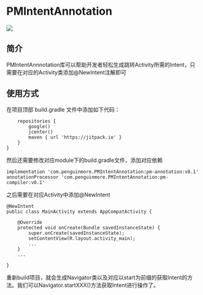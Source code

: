 # PMIntentAnnotation
[![](https://jitpack.io/v/com.penguinmore/PMIntentAnnotation.svg)](https://jitpack.io/#com.penguinmore/PMIntentAnnotation)

## 简介
PMIntentAnnnotation库可以帮助开发者轻松生成跳转Activity所需的Intent，只需要在对应的Activity类添加@NewIntent注解即可
## 使用方式
在项目顶部 build.gradle 文件中添加如下代码：

```allprojects {
    repositories {
        google()
        jcenter()
        maven { url 'https://jitpack.io' }
    }
}
```
然后还需要修改对应module下的build.gradle文件，添加对应依赖
```
implementation 'com.penguinmore.PMIntentAnnotation:pm-annotation:v0.1'
annotationProcessor 'com.penguinmore.PMIntentAnnotation:pm-compiler:v0.1'
```

之后需要在对应Activity中添加@NewIntent
```
@NewIntent
public class MainActivity extends AppCompatActivity {

    @Override
    protected void onCreate(Bundle savedInstanceState) {
        super.onCreate(savedInstanceState);
        setContentView(R.layout.activity_main);
        ...
    }
    ...

}
```
重新build项目，就会生成Navigator类以及对应以start为前缀的获取Intent的方法。我们可以Navigator.startXXX()方法获取Intent进行操作了。

